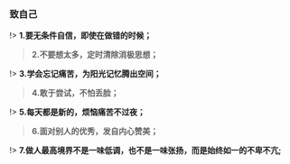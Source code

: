 <!--
 * @Descripttion: 
 * @version: 
 * @Author: suckson
 * @Date: 2019-11-04 10:32:46
 * @LastEditors: suckson
 * @LastEditTime: 2019-11-04 10:39:07
 -->

### 致自己

!> **1.要无条件自信，即使在做错的时候；**

> **2.不要想太多，定时清除消极思想；**

!> **3.学会忘记痛苦，为阳光记忆腾出空间；**

> **4.敢于尝试，不怕丢脸；**

!> **5.每天都是新的，烦恼痛苦不过夜；**

> **6.面对别人的优秀，发自内心赞美；**

!> **7.做人最高境界不是一味低调，也不是一味张扬，而是始终如一的不卑不亢;​**
